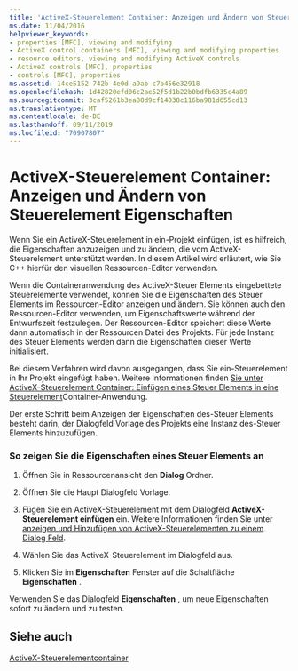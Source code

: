 ```yaml
---
title: 'ActiveX-Steuerelement Container: Anzeigen und Ändern von Steuerelement Eigenschaften'
ms.date: 11/04/2016
helpviewer_keywords:
- properties [MFC], viewing and modifying
- ActiveX control containers [MFC], viewing and modifying properties
- resource editors, viewing and modifying ActiveX controls
- ActiveX controls [MFC], properties
- controls [MFC], properties
ms.assetid: 14ce5152-742b-4e0d-a9ab-c7b456e32918
ms.openlocfilehash: 1d42820efd06c2ae52f5d1b22b0bdfb6335c4a89
ms.sourcegitcommit: 3caf5261b3ea80d9cf14038c116ba981d655cd13
ms.translationtype: MT
ms.contentlocale: de-DE
ms.lasthandoff: 09/11/2019
ms.locfileid: "70907807"
---
```

# <a name="activex-control-containers-viewing-and-modifying-control-properties"></a>ActiveX-Steuerelement Container: Anzeigen und Ändern von Steuerelement Eigenschaften

Wenn Sie ein ActiveX-Steuerelement in ein-Projekt einfügen, ist es hilfreich, die Eigenschaften anzuzeigen und zu ändern, die vom ActiveX-Steuerelement unterstützt werden. In diesem Artikel wird erläutert, wie Sie C++ hierfür den visuellen Ressourcen-Editor verwenden.

Wenn die Containeranwendung des ActiveX-Steuer Elements eingebettete Steuerelemente verwendet, können Sie die Eigenschaften des Steuer Elements im Ressourcen-Editor anzeigen und ändern. Sie können auch den Ressourcen-Editor verwenden, um Eigenschaftswerte während der Entwurfszeit festzulegen. Der Ressourcen-Editor speichert diese Werte dann automatisch in der Ressourcen Datei des Projekts. Für jede Instanz des Steuer Elements werden dann die Eigenschaften dieser Werte initialisiert.

Bei diesem Verfahren wird davon ausgegangen, dass Sie ein-Steuerelement in Ihr Projekt eingefügt haben. Weitere Informationen finden [Sie unter ActiveX-Steuerelement Container: Einfügen eines Steuer Elements in eine Steuerelement](../mfc/inserting-a-control-into-a-control-container-application.md)Container-Anwendung.

Der erste Schritt beim Anzeigen der Eigenschaften des-Steuer Elements besteht darin, der Dialogfeld Vorlage des Projekts eine Instanz des-Steuer Elements hinzuzufügen.

### <a name="to-view-the-properties-of-a-control"></a>So zeigen Sie die Eigenschaften eines Steuer Elements an

1. Öffnen Sie in Ressourcenansicht den **Dialog** Ordner.

1. Öffnen Sie die Haupt Dialogfeld Vorlage.

1. Fügen Sie ein ActiveX-Steuerelement mit dem Dialogfeld **ActiveX-Steuerelement einfügen** ein. Weitere Informationen finden Sie unter [anzeigen und Hinzufügen von ActiveX-Steuerelementen zu einem Dialog Feld](../windows/viewing-and-adding-activex-controls-to-a-dialog-box.md).

1. Wählen Sie das ActiveX-Steuerelement im Dialogfeld aus.

1. Klicken Sie im **Eigenschaften** Fenster auf die Schaltfläche **Eigenschaften** .

Verwenden Sie das Dialogfeld **Eigenschaften** , um neue Eigenschaften sofort zu ändern und zu testen.

## <a name="see-also"></a>Siehe auch

[ActiveX-Steuerelementcontainer](../mfc/activex-control-containers.md)
